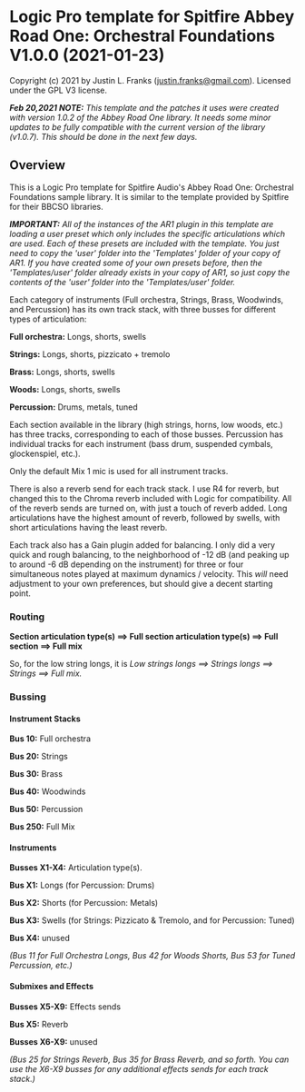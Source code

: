 # Logic Pro template for Spitfire Abbey Road One: Orchestral Foundations V1.0.0 (2021-01-23)

Copyright (c) 2021 by Justin L. Franks (justin.franks@gmail.com). Licensed under the GPL V3 license.

___Feb 20,2021 NOTE:__ This template and the patches it uses were created with version 1.0.2 of the Abbey Road One library. It needs some minor updates to be fully compatible with the current version of the library (v1.0.7). This should be done in the next few days._

## Overview ##

This is a Logic Pro template for Spitfire Audio's Abbey Road One: Orchestral Foundations sample library. It is similar to the template provided by Spitfire for their BBCSO libraries.

___IMPORTANT:__ All of the instances of the AR1 plugin in this template are loading a user preset which only includes the specific articulations which are used. Each of these presets are included with the template. You just need to copy the 'user' folder into the 'Templates' folder of your copy of AR1. If you have created some of your own presets before, then the 'Templates/user' folder already exists in your copy of AR1, so just copy the contents of the 'user' folder into the 'Templates/user' folder._

Each category of instruments (Full orchestra, Strings, Brass, Woodwinds, and Percussion) has its own track stack, with three busses for different types of articulation:

__Full orchestra:__ Longs, shorts, swells 

__Strings:__ Longs, shorts, pizzicato + tremolo

__Brass:__ Longs, shorts, swells

__Woods:__ Longs, shorts, swells

__Percussion:__ Drums, metals, tuned

Each section available in the library (high strings, horns, low woods, etc.) has three tracks, corresponding to each of those busses. Percussion has individual tracks for each instrument (bass drum, suspended cymbals, glockenspiel, etc.).

Only the default Mix 1 mic is used for all instrument tracks.

There is also a reverb send for each track stack. I use R4 for reverb, but changed this to the Chroma reverb included with Logic for compatibility. All of the reverb sends are turned on, with just a touch of reverb added. Long articulations have the highest amount of reverb, followed by swells, with short articulations having the least reverb.

Each track also has a Gain plugin added for balancing. I only did a very quick and rough balancing, to the neighborhood of -12 dB (and peaking up to around -6 dB depending on the instrument) for three or four simultaneous notes played at maximum dynamics / velocity. This *will* need adjustment to your own preferences, but should give a decent starting point.

### Routing ###

__Section articulation type(s) ==> Full section articulation type(s) ==> Full section ==> Full mix__

So, for the low string longs, it is _Low strings longs ==> Strings longs ==> Strings ==> Full mix._

### Bussing ###

#### Instrument Stacks ####
__Bus 10:__ Full orchestra

__Bus 20:__ Strings

__Bus 30:__ Brass

__Bus 40:__ Woodwinds

__Bus 50:__ Percussion

__Bus 250:__ Full Mix

#### Instruments ####
__Busses X1-X4:__ Articulation type(s).

__Bus X1:__ Longs (for Percussion: Drums)
    
__Bus X2:__ Shorts (for Percussion: Metals)
    
__Bus X3:__ Swells (for Strings: Pizzicato & Tremolo, and for Percussion: Tuned)
    
__Bus X4:__ unused

_(Bus 11 for Full Orchestra Longs, Bus 42 for Woods Shorts, Bus 53 for Tuned Percussion, etc.)_

#### Submixes and Effects ####
__Busses X5-X9:__ Effects sends

__Bus X5:__ Reverb

__Busses X6-X9:__ unused

_(Bus 25 for Strings Reverb, Bus 35 for Brass Reverb, and so forth. You can use the X6-X9 busses for any additional effects sends for each track stack.)_
